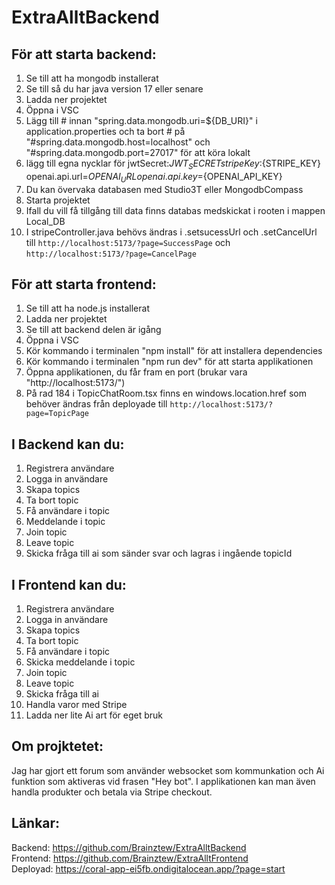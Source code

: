 # ExtraAlltBackend

## För att starta backend:
1. Se till att ha mongodb installerat
2. Se till så du har java version 17 eller senare
3. Ladda ner projektet
4. Öppna i VSC
5. Lägg till # innan "spring.data.mongodb.uri=${DB_URI}" i application.properties och ta bort # på "#spring.data.mongodb.host=localhost" och
"#spring.data.mongodb.port=27017" för att köra lokalt
6. lägg till egna nycklar för jwtSecret:${JWT_SECRET}
stripeKey:${STRIPE_KEY} openai.api.url=${OPENAI_URL}
openai.api.key=${OPENAI_API_KEY}
8. Du kan övervaka databasen med Studio3T eller MongodbCompass
9. Starta projektet
10. Ifall du vill få tillgång till data finns databas medskickat i rooten i mappen Local_DB
11. I stripeController.java behövs ändras i .setsucessUrl och .setCancelUrl till `http://localhost:5173/?page=SuccessPage` och `http://localhost:5173/?page=CancelPage`

## För att starta frontend:
1. Se till att ha node.js installerat
2. Ladda ner projektet
3. Se till att backend delen är igång
4. Öppna i VSC
5. Kör kommando i terminalen "npm install" för att installera dependencies
6. Kör kommando i terminalen "npm run dev" för att starta applikationen
7. Öppna applikationen, du får fram en port (brukar vara "http://localhost:5173/")
8. På rad 184 i TopicChatRoom.tsx finns en windows.location.href som behöver ändras från deployade till `http://localhost:5173/?page=TopicPage`


## I Backend kan du:
1. Registrera användare
2. Logga in användare
3. Skapa topics
4. Ta bort topic
5. Få användare i topic
6. Meddelande i topic
7. Join topic
8. Leave topic
9. Skicka fråga till ai som sänder svar och lagras i ingående topicId

## I Frontend kan du:
1. Registrera användare
2. Logga in användare
3. Skapa topics
4. Ta bort topic
5. Få användare i topic
6. Skicka meddelande i topic
7. Join topic
8. Leave topic
9. Skicka fråga till ai
10. Handla varor med Stripe
11. Ladda ner lite Ai art för eget bruk


## Om projktetet:
Jag har gjort ett forum som använder websocket som kommunkation och Ai funktion som aktiveras vid frasen "Hey bot". I applikationen kan man även handla produkter och betala via Stripe checkout.


## Länkar:
Backend: https://github.com/Brainztew/ExtraAlltBackend <br>
Frontend: https://github.com/Brainztew/ExtraAlltFrontend <br>
Deployad: https://coral-app-ei5fb.ondigitalocean.app/?page=start
